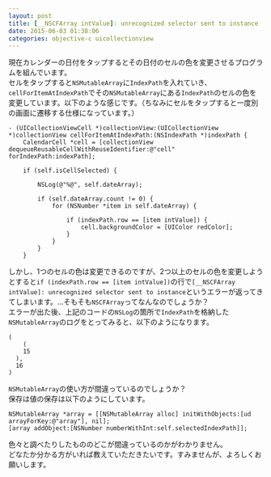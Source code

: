 ```yaml
---
layout: post
title: [__NSCFArray intValue]: unrecognized selector sent to instance
date: 2015-06-03 01:38:06
categories: objective-c uicollectionview
---
```

<p>現在カレンダーの日付をタップするとその日付のセルの色を変更させるプログラムを組んでいます。<br>
セルをタップすると<code>NSMutableArray</code>に<code>IndexPath</code>を入れていき、<code>cellForItemAtIndexPath</code>でその<code>NSMutableArray</code>にある<code>IndexPath</code>のセルの色を変更しています。以下のような感じです。（ちなみにセルをタップすると一度別の画面に遷移する仕様になっています。）</p>

<pre><code>- (UICollectionViewCell *)collectionView:(UICollectionView *)collectionView cellForItemAtIndexPath:(NSIndexPath *)indexPath {
    CalendarCell *cell = [collectionView dequeueReusableCellWithReuseIdentifier:@"cell" forIndexPath:indexPath];

    if (self.isCellSelected) {

        NSLog(@"%@", self.dateArray);

        if (self.dateArray.count != 0) {
            for (NSNumber *item in self.dateArray) {

                if (indexPath.row == [item intValue]) {
                    cell.backgroundColor = [UIColor redColor];
                }
            }
        }
    }
</code></pre>

<p>しかし、1つのセルの色は変更できるのですが、2つ以上のセルの色を変更しようとすると<code>if (indexPath.row == [item intValue])</code>の行で<code>[__NSCFArray intValue]: unrecognized selector sent to instance</code>というエラーが返ってきてしまいます。...そもそも<code>NSCFArray</code>ってなんなのでしょうか？<br>
エラーが出た後、上記のコードの<code>NSLog</code>の箇所で<code>IndexPath</code>を格納した<code>NSMutableArray</code>のログをとってみると、以下のようになります。</p>

<pre><code>(
    (
    15
  ),
  16
)
</code></pre>

<p><code>NSMutableArray</code>の使い方が間違っているのでしょうか？<br>
保存は値の保存は以下のようにしています。</p>

<pre><code>NSMutableArray *array = [[NSMutableArray alloc] initWithObjects:[ud arrayForKey:@"array"], nil];
[array addObject:[NSNumber numberWithInt:self.selectedIndexPath]];
</code></pre>

<p>色々と調べたりしたもののどこが間違っているのかがわかりません。<br>
どなたか分かる方がいれば教えていただきたいです。すみませんが、よろしくお願いします。</p>
